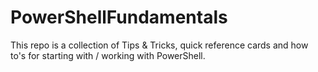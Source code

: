 # PowerShellFundamentals
This repo is a collection of Tips & Tricks, quick reference cards and how to's for starting with / working with PowerShell.

